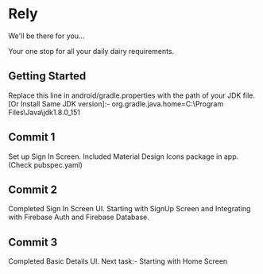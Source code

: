 # Rely

We'll be there for you...

Your one stop for all your daily dairy requirements.

## Getting Started

Replace this line in android/gradle.properties with the path of your JDK file. [Or Install Same JDK version]:- 
org.gradle.java.home=C:\\Program Files\\Java\\jdk1.8.0_151

## Commit 1
Set up Sign In Screen.
Included Material Design Icons package in app. (Check pubspec.yaml)

## Commit 2
Completed Sign In Screen UI.
Starting with SignUp Screen and Integrating with Firebase Auth and Firebase Database.

## Commit 3
Completed Basic Details UI.
Next task:- Starting with Home Screen